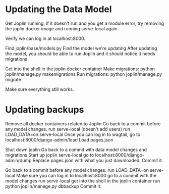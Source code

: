 # Updating the Data Model

Get Joplin running, if it doesn't run and you get a module error, try removing the joplin docker image and running serve-local again.

Verify we can log in at localhost:8000.

Find joplin/base/models.py
Find the model we're updating
After updating the model, you should be able to run Joplin and it should notice it needs migrations

Get into the shell in the joplin docker container
Make migrations:
python joplin/manage.py makemigrations
Run migrations:
python joplin/manage.py migrate

Make sure everything still works.

# Updating backups
Remove all docker containers related to Joplin
Go back to a commit before any model changes.
run serve-local (doesn't add users)
run LOAD_DATA=on serve-local
Once you can log in to wagtail, go to localhost:8000/django-admin/load
Load pages.json

Shut down joplin
Go back to a commit with data model changes and migrations
Start up joplin serve-local
go to localhost:8000/django-admin/dump
Replace pages.json with what you just downloaded.
Commit it.

Go back to a commit before any model changes.
run LOAD_DATA=on serve-local
Make sure you can log in to localhost:8000
go to a commit with the model changes
run serve-local
get into the shell in the joplin container
run python joplin/manage.py dbbackup
Commit it.
